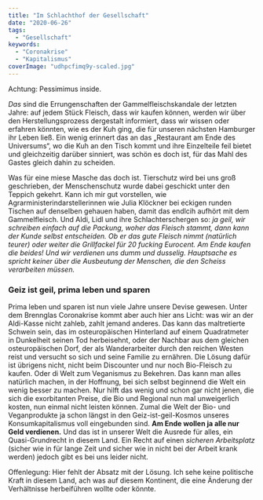 ```yaml
---
title: "Im Schlachthof der Gesellschaft"
date: "2020-06-26"
tags:
  - "Gesellschaft"
keywords:
  - "Coronakrise"
  - "Kapitalismus"
coverImage: "udhpcfimq9y-scaled.jpg"
---
```


Achtung: Pessimimus inside.

_Das_ sind die Errungenschaften der Gammelfleischskandale der letzten Jahre: auf jedem Stück Fleisch, dass wir kaufen können, werden wir über den Herstellungsprozess dergestalt informiert, dass wir wissen oder erfahren könnten, wie es der Kuh ging, die für unseren nächsten Hamburger ihr Leben ließ. Ein wenig erinnert das an das „Restaurant am Ende des Universums“, wo die Kuh an den Tisch kommt und ihre Einzelteile feil bietet und gleichzeitig darüber sinniert, was schön es doch ist, für das Mahl des Gastes gleich dahin zu scheiden.

Was für eine miese Masche das doch ist. Tierschutz wird bei uns groß geschrieben, der Menschenschutz wurde dabei geschickt unter den Teppich gekehrt. Kann ich mir gut vorstellen, wie Agrarministerindarstellerinnen wie Julia Klöckner bei eckigen runden Tischen auf denselben gehauen haben, damit das endlcih aufhört mit dem Gammelfleisch. Und Aldi, Lidl und ihre Schlachterschergen so: _ja geil, wir schreiben einfach auf die Packung, woher das Fleisch stammt, dann kann der Kunde selbst entscheiden. Ob er das gute Fleisch nimmt (natürlich teurer) oder weiter die Grillfackel für 20 fucking Eurocent. Am Ende kaufen die beides! Und wir verdienen uns dumm und dusselig. Hauptsache es spricht keiner über die Ausbeutung der Menschen, die den Scheiss verarbeiten müssen._

### Geiz ist geil, prima leben und sparen

Prima leben und sparen ist nun viele Jahre unsere Devise gewesen. Unter dem Brennglas Coronakrise kommt aber auch hier ans Licht: was wir an der Aldi-Kasse nicht zahleb, zahlt jemand anderes. Das kann das maltretierte Schwein sein, das im osteuropäischen Hinterland auf einem Quadratmeter in Dunkelheit seinen Tod herbeisehnt, oder der Nachbar aus dem gleichen osteuropäischen Dorf, der als Wanderarbeiter durch den reichen Westen reist und versucht so sich und seine Familie zu ernähren. Die Lösung dafür ist übrigens nicht, nicht beim Discounter und nur noch Bio-Fleisch zu kaufen. Oder di Welt zum Veganismus zu Bekehren. Das kann man alles natürlich machen, in der Hoffnung, bei sich selbst beginnend die Welt ein wenig besser zu machen. Nur hilft das wenig und schon gar nicht jenen, die sich die exorbitanten Preise, die Bio und Regional nun mal unweigerlich kosten, nun einmal nicht leisten können. Zumal die Welt der Bio- und Veganprodukte ja schon längst in den Geiz-ist-geil-Kosmos unseres Konsumkapitalismus voll eingebunden sind. **Am Ende wollen ja alle nur Geld verdienen.** Und das ist in unserer Welt die Ausrede für alles, ein Quasi-Grundrecht in diesem Land. Ein Recht auf einen _sicheren Arbeitsplatz_ (sicher wie in für lange Zeit und sicher wie in nicht bei der Arbeit krank werden) jedoch gibt es bei uns leider nicht.

Offenlegung: Hier fehlt der Absatz mit der Lösung. Ich sehe keine politische Kraft in diesem Land, ach was auf diesem Kontinent, die eine Änderung der Verhältnisse herbeiführen wollte oder könnte.
